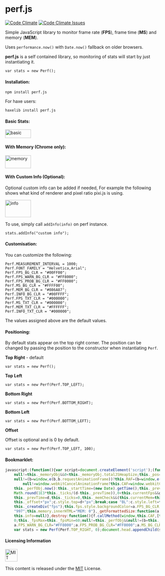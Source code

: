 # perf.js

[![Code Climate](https://codeclimate.com/github/adireddy/perf/badges/gpa.svg)](https://codeclimate.com/github/adireddy/perf)
[![Code Climate Issues](https://img.shields.io/codeclimate/issues/github/adireddy/perf.svg)](https://codeclimate.com/github/adireddy/perf/issues)

Simple JavaScript library to monitor frame rate (**FPS**), frame time (**MS**) and memory (**MEM**).

Uses `performance.now()` with `Date.now()` fallback on older browsers.

**perf.js** is a self contained library, so monitoring of stats will start by just instantiating it.

`var stats = new Perf();`

#### Installation:

`npm install perf.js`

For haxe users:

`haxelib install perf.js`

#### Basic Stats:

<img alt="basic" src="https://raw.githubusercontent.com/adireddy/perf/master/assets/basic.png" width="84" height="28"/>

#### With Memory (Chrome only):

<img alt="memory" src="https://raw.githubusercontent.com/adireddy/perf/master/assets/memory.png" width="84" height="42"/>

#### With Custom Info (Optional):

Optional custom info can be added if needed, For example the following shows what kind of renderer and pixel ratio pixi.js is using. 

<img alt="info" src="https://raw.githubusercontent.com/adireddy/perf/master/assets/info.png" width="84" height="56"/>

To use, simply call `addInfo(info)` on perf instance.

`stats.addInfo("custom info");`

#### Customisation:

You can customize the following:

```
Perf.MEASUREMENT_INTERVAL = 1000;
Perf.FONT_FAMILY = "Helvetica,Arial";
Perf.FPS_BG_CLR = "#00FF00";
Perf.FPS_WARN_BG_CLR = "#FF8000";
Perf.FPS_PROB_BG_CLR = "#FF0000";
Perf.MS_BG_CLR = "#FFFF00";
Perf.MEM_BG_CLR = "#086A87";
Perf.INFO_BG_CLR = "#00FFFF";
Perf.FPS_TXT_CLR = "#000000";
Perf.MS_TXT_CLR = "#000000";
Perf.MEM_TXT_CLR = "#FFFFFF";
Perf.INFO_TXT_CLR = "#000000";
```

The values assigned above are the default values.

#### Positioning:

By default stats appear on the top right corner. The position can be changed by passing the position to the constructor when instantiating `Perf`.

**Top Right** - default

`var stats = new Perf();`

**Top Left**

`var stats = new Perf(Perf.TOP_LEFT);`

**Bottom Right**

`var stats = new Perf(Perf.BOTTOM_RIGHT);`

**Bottom Left**

`var stats = new Perf(Perf.BOTTOM_LEFT);`

**Offset**

Offset is optional and is 0 by default.

`var stats = new Perf(Perf.TOP_LEFT, 100);`


#### Bookmarklet:

```js
javascript:(function(){var script=document.createElement('script');(function(l,h){function e(a,d){if(null==d)return null;null==d.__id__&&(d.__id__=k++);var c;null==a.hx__closures__?a.hx__closures__={}:c=a.hx__closures__[d.__id__];null==c&&(c=function(){return c.method.apply(c.scope,arguments)},c.scope=a,c.method=d,a.hx__closures__[d.__id__]=c);return c}var a=h.Perf=function(g,d){null==d&&(d=0);null==g&&(g="TR");this._perfObj=window.performance;null!=f.field(this._perfObj,"memory")&&(this._memoryObj=f.field(this._perfObj,"memory"));this._memCheck=null!=this._perfObj&&
    null!=this._memoryObj&&0<this._memoryObj.totalJSHeapSize;this._pos=g;this._offset=d;this.currentFps=60;this.currentMs=0;this.currentMem="0";this.avgFps=this.lowFps=60;this._ticks=this._time=this._totalFps=this._measureCount=0;this._fpsMax=this._fpsMin=60;null!=this._perfObj&&null!=(b=this._perfObj,e(b,b.now))?this._startTime=this._perfObj.now():this._startTime=(new Date).getTime();this._prevTime=-a.MEASUREMENT_INTERVAL;this._createFpsDom();this._createMsDom();this._memCheck&&this._createMemoryDom();
    null!=(b=window,e(b,b.requestAnimationFrame))?this.RAF=(b=window,e(b,b.requestAnimationFrame)):null!=window.mozRequestAnimationFrame?this.RAF=window.mozRequestAnimationFrame:null!=window.webkitRequestAnimationFrame?this.RAF=window.webkitRequestAnimationFrame:null!=window.msRequestAnimationFrame&&(this.RAF=window.msRequestAnimationFrame);null!=(b=window,e(b,b.cancelAnimationFrame))?this.CAF=(b=window,e(b,b.cancelAnimationFrame)):null!=window.mozCancelAnimationFrame?this.CAF=window.mozCancelAnimationFrame:
        null!=window.webkitCancelAnimationFrame?this.CAF=window.webkitCancelAnimationFrame:null!=window.msCancelAnimationFrame&&(this.CAF=window.msCancelAnimationFrame);null!=this.RAF&&(this._raf=f.callMethod(window,this.RAF,[e(this,this._tick)]))};a.prototype={_init:function(){this.currentFps=60;this.currentMs=0;this.currentMem="0";this.avgFps=this.lowFps=60;this._ticks=this._time=this._totalFps=this._measureCount=0;this._fpsMax=this._fpsMin=60;null!=this._perfObj&&null!=(b=this._perfObj,e(b,b.now))?this._startTime=
    this._perfObj.now():this._startTime=(new Date).getTime();this._prevTime=-a.MEASUREMENT_INTERVAL},_now:function(){return null!=this._perfObj&&null!=(b=this._perfObj,e(b,b.now))?this._perfObj.now():(new Date).getTime()},_tick:function(g){var d;d=null!=this._perfObj&&null!=(b=this._perfObj,e(b,b.now))?this._perfObj.now():(new Date).getTime();this._ticks++;null!=this._raf&&d>this._prevTime+a.MEASUREMENT_INTERVAL&&(this.currentMs=Math.round(d-this._startTime),this.ms.innerHTML="MS: "+this.currentMs,this.currentFps=
    Math.round(1E3*this._ticks/(d-this._prevTime)),0<this.currentFps&&g>a.DELAY_TIME&&(this._measureCount++,this._totalFps+=this.currentFps,this.lowFps=this._fpsMin=Math.min(this._fpsMin,this.currentFps),this._fpsMax=Math.max(this._fpsMax,this.currentFps),this.avgFps=Math.round(this._totalFps/this._measureCount)),this.fps.innerHTML="FPS: "+this.currentFps+" ("+this._fpsMin+"-"+this._fpsMax+")",this.fps.style.backgroundColor=30<=this.currentFps?a.FPS_BG_CLR:15<=this.currentFps?a.FPS_WARN_BG_CLR:a.FPS_PROB_BG_CLR,
    this._prevTime=d,this._ticks=0,this._memCheck&&(this.currentMem=this._getFormattedSize(this._memoryObj.usedJSHeapSize,2),this.memory.innerHTML="MEM: "+this.currentMem));this._startTime=d;null!=this._raf&&(this._raf=f.callMethod(window,this.RAF,[e(this,this._tick)]))},_createDiv:function(b,d){null==d&&(d=0);var c;c=window.document.createElement("div");c.id=b;c.className=b;c.style.position="absolute";switch(this._pos){case "TL":c.style.left=this._offset+"px";c.style.top=d+"px";break;case "TR":c.style.right=
    this._offset+"px";c.style.top=d+"px";break;case "BL":c.style.left=this._offset+"px";c.style.bottom=(this._memCheck?48:32)-d+"px";break;case "BR":c.style.right=this._offset+"px",c.style.bottom=(this._memCheck?48:32)-d+"px"}c.style.width="80px";c.style.height="12px";c.style.lineHeight="12px";c.style.padding="2px";c.style.fontFamily=a.FONT_FAMILY;c.style.fontSize="9px";c.style.fontWeight="bold";c.style.textAlign="center";window.document.body.appendChild(c);return c},_createFpsDom:function(){this.fps=
    this._createDiv("fps");this.fps.style.backgroundColor=a.FPS_BG_CLR;this.fps.style.zIndex="995";this.fps.style.color=a.FPS_TXT_CLR;this.fps.innerHTML="FPS: 0"},_createMsDom:function(){this.ms=this._createDiv("ms",16);this.ms.style.backgroundColor=a.MS_BG_CLR;this.ms.style.zIndex="996";this.ms.style.color=a.MS_TXT_CLR;this.ms.innerHTML="MS: 0"},_createMemoryDom:function(){this.memory=this._createDiv("memory",32);this.memory.style.backgroundColor=a.MEM_BG_CLR;this.memory.style.color=a.MEM_TXT_CLR;this.memory.style.zIndex=
    "997";this.memory.innerHTML="MEM: 0"},_getFormattedSize:function(a,d){null==d&&(d=0);if(0==a)return"0";var c=Math.pow(10,d),b=Math.floor(Math.log(a)/Math.log(1024));return Math.round(a*c/Math.pow(1024,b))/c+" "+["Bytes","KB","MB","GB","TB"][b]},addInfo:function(b){this.info=this._createDiv("info",this._memCheck?48:32);this.info.style.backgroundColor=a.INFO_BG_CLR;this.info.style.color=a.INFO_TXT_CLR;this.info.style.zIndex="998";this.info.innerHTML=b},clearInfo:function(){null!=this.info&&(window.document.body.removeChild(this.info),
    this.info=null)},destroy:function(){f.callMethod(window,this.CAF,[this._raf]);this._memoryObj=this._perfObj=this._raf=null;null!=this.fps&&(window.document.body.removeChild(this.fps),this.fps=null);null!=this.ms&&(window.document.body.removeChild(this.ms),this.ms=null);null!=this.memory&&(window.document.body.removeChild(this.memory),this.memory=null);this.clearInfo();this.currentFps=60;this.currentMs=0;this.currentMem="0";this.avgFps=this.lowFps=60;this._ticks=this._time=this._totalFps=this._measureCount=
    0;this._fpsMax=this._fpsMin=60;null!=this._perfObj&&null!=(b=this._perfObj,e(b,b.now))?this._startTime=this._perfObj.now():this._startTime=(new Date).getTime();this._prevTime=-a.MEASUREMENT_INTERVAL},_cancelRAF:function(){f.callMethod(window,this.CAF,[this._raf]);this._raf=null}};var f=function(){};f.field=function(a,b){try{return a[b]}catch(c){return null}};f.callMethod=function(a,b,c){return b.apply(a,c)};var b,k=0;a.MEASUREMENT_INTERVAL=1E3;a.FONT_FAMILY="Helvetica,Arial";a.FPS_BG_CLR="#00FF00";
    a.FPS_WARN_BG_CLR="#FF8000";a.FPS_PROB_BG_CLR="#FF0000";a.MS_BG_CLR="#FFFF00";a.MEM_BG_CLR="#086A87";a.INFO_BG_CLR="#00FFFF";a.FPS_TXT_CLR="#000000";a.MS_TXT_CLR="#000000";a.MEM_TXT_CLR="#FFFFFF";a.INFO_TXT_CLR="#000000";a.TOP_LEFT="TL";a.TOP_RIGHT="TR";a.BOTTOM_LEFT="BL";a.BOTTOM_RIGHT="BR";a.DELAY_TIME=4E3})("undefined"!=typeof console?console:{log:function(){}},"undefined"!=typeof window?window:exports);
    var stats = new Perf(Perf.TOP_RIGHT, 0);document.head.appendChild(script);})();
```

#### Licensing Information

<a rel="license" href="http://opensource.org/licenses/MIT">
<img alt="MIT license" height="40" src="http://upload.wikimedia.org/wikipedia/commons/c/c3/License_icon-mit.svg" /></a>

This content is released under the [MIT](http://opensource.org/licenses/MIT) License.
